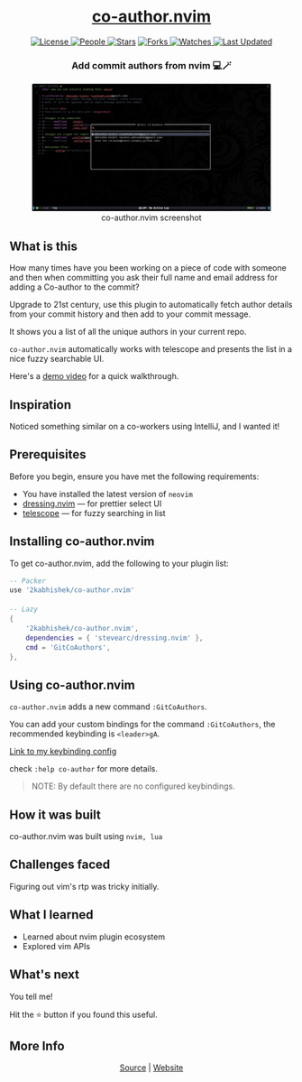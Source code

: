 <div align = "center">

<h1><a href="https://2kabhishek.github.io/co-author.nvim">co-author.nvim</a></h1>

<a href="https://github.com/2KAbhishek/co-author.nvim/blob/main/LICENSE">
<img alt="License" src="https://img.shields.io/github/license/2kabhishek/co-author.nvim?style=flat&color=eee&label="> </a>

<a href="https://github.com/2KAbhishek/co-author.nvim/graphs/contributors">
<img alt="People" src="https://img.shields.io/github/contributors/2kabhishek/co-author.nvim?style=flat&color=ffaaf2&label=People"> </a>

<a href="https://github.com/2KAbhishek/co-author.nvim/stargazers">
<img alt="Stars" src="https://img.shields.io/github/stars/2kabhishek/co-author.nvim?style=flat&color=98c379&label=Stars"></a>

<a href="https://github.com/2KAbhishek/co-author.nvim/network/members">
<img alt="Forks" src="https://img.shields.io/github/forks/2kabhishek/co-author.nvim?style=flat&color=66a8e0&label=Forks"> </a>

<a href="https://github.com/2KAbhishek/co-author.nvim/watchers">
<img alt="Watches" src="https://img.shields.io/github/watchers/2kabhishek/co-author.nvim?style=flat&color=f5d08b&label=Watches"> </a>

<a href="https://github.com/2KAbhishek/co-author.nvim/pulse">
<img alt="Last Updated" src="https://img.shields.io/github/last-commit/2kabhishek/co-author.nvim?style=flat&color=e06c75&label="> </a>

<h3>Add commit authors from nvim 💻🪄</h3>

<figure>
  <img src= "images/screenshot.png" alt="co-author.nvim Demo">
  <br/>
  <figcaption>co-author.nvim screenshot</figcaption>
</figure>

</div>

## What is this

How many times have you been working on a piece of code with someone and then when committing you ask their full name and email address for adding a Co-author to the commit?

Upgrade to 21st century, use this plugin to automatically fetch author details from your commit history and then add to your commit message.

It shows you a list of all the unique authors in your current repo.

`co-author.nvim` automatically works with telescope and presents the list in a nice fuzzy searchable UI.

Here's a [demo video](https://youtu.be/mBLLyOLwSf4?si=2Bdw900ROLp63LEg) for a quick walkthrough.

## Inspiration

Noticed something similar on a co-workers using IntelliJ, and I wanted it!

## Prerequisites

Before you begin, ensure you have met the following requirements:

- You have installed the latest version of `neovim`
- [dressing.nvim](https://github.com/stevearc/dressing.nvim) — for prettier select UI
- [telescope](https://github.com/nvim-telescope/telescope.nvim) — for fuzzy searching in list

## Installing co-author.nvim

To get co-author.nvim, add the following to your plugin list:

```lua
-- Packer
use '2kabhishek/co-author.nvim'

-- Lazy
{
    '2kabhishek/co-author.nvim',
    dependencies = { 'stevearc/dressing.nvim' },
    cmd = 'GitCoAuthors',
},

```

## Using co-author.nvim

`co-author.nvim` adds a new command `:GitCoAuthors`.

You can add your custom bindings for the command `:GitCoAuthors`, the recommended keybinding is `<leader>gA`.

[Link to my keybinding config](https://github.com/2kabhishek/nvim2k/blob/6e09ab265caa45c0d7aaaf75ecc9c7df33cbd9f2/lua/nvim2k/plugins/which-key.lua#L213-L215)

check `:help co-author` for more details.

> NOTE: By default there are no configured keybindings.

## How it was built

co-author.nvim was built using `nvim, lua`

## Challenges faced

Figuring out vim's rtp was tricky initially.

## What I learned

- Learned about nvim plugin ecosystem
- Explored vim APIs

## What's next

You tell me!

Hit the ⭐ button if you found this useful.

## More Info

<div align="center">

<a href="https://github.com/2KAbhishek/co-author.nvim">Source</a> | <a href="https://2kabhishek.github.io/co-author.nvim">Website</a>

</div>
